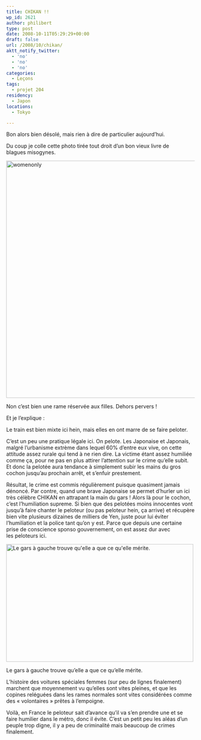 ```yaml
---
title: CHIKAN !!
wp_id: 2621
author: philibert
type: post
date: 2008-10-11T05:29:29+00:00
draft: false
url: /2008/10/chikan/
aktt_notify_twitter:
  - 'no'
  - 'no'
  - 'no'
categories:
  - Leçons
tags:
  - projet 204
residency:
  - Japon
locations:
  - Tokyo

---
```

Bon alors bien désolé, mais rien à dire de particulier aujourd&rsquo;hui.

Du coup je colle cette photo tirée tout droit d&rsquo;un bon vieux livre de blagues misogynes.

<div id="attachment_4121" class="wp-caption alignnone" style="max-width: 951px">
  <img class="wp-image-4121 size-full" src="{{< aws >}}/uploads/2008/10/womenonly.jpg" alt="womenonly" width="951" height="633" srcset="{{< aws >}}/uploads/2008/10/womenonly.jpg 951w, {{< aws >}}/uploads/2008/10/womenonly-300x200.jpg 300w, {{< aws >}}/uploads/2008/10/womenonly-768x511.jpg 768w, {{< aws >}}/uploads/2008/10/womenonly-263x175.jpg 263w, {{< aws >}}/uploads/2008/10/womenonly-650x433.jpg 650w" sizes="(max-width: 951px) 100vw, 951px" />
  
  <p class="wp-caption-text">
    Non c&rsquo;est bien une rame réservée aux filles. Dehors pervers !
  </p>
</div>

Et je l&rsquo;explique :

Le train est bien mixte ici hein, mais elles en ont marre de se faire peloter.

C&rsquo;est un peu une pratique légale ici. On pelote. Les Japonaise et Japonais, malgré l&rsquo;urbanisme extrème dans lequel 60% d&rsquo;entre eux vive, on cette attitude assez rurale qui tend à ne rien dire. La victime étant assez humiliée comme ça, pour ne pas en plus attirer l&rsquo;attention sur le crime qu&rsquo;elle subit. Et donc la pelotée aura tendance à simplement subir les mains du gros cochon jusqu&rsquo;au prochain arrêt, et s&rsquo;enfuir prestement.

Résultat, le crime est commis régulièrement puisque quasiment jamais dénoncé. Par contre, quand une brave Japonaise se permet d&rsquo;hurler un ici très célèbre CHIKAN en attrapant la main du gars ! Alors là pour le cochon, c&rsquo;est l&rsquo;humiliation supreme. Si bien que des pelotées moins innocentes vont jusqu&rsquo;à faire chanter le peloteur (ou pas peloteur hein, ça arrive) et récupère bien vite plusieurs dizaines de milliers de Yen, juste pour lui éviter l&rsquo;humiliation et la police tant qu&rsquo;on y est. Parce que depuis une certaine prise de conscience sponso gouvernement, on est assez dur avec les peloteurs ici.

<div id="attachment_4124" class="wp-caption alignright" style="max-width: 500px">
  <a href="{{< aws >}}/uploads/2008/10/chikan-is-crime-combined.jpg"><img class="wp-image-4124 size-full" src="{{< aws >}}/uploads/2008/10/chikan-is-crime-combined.jpg" alt="Le gars à gauche trouve qu'elle a que ce qu'elle mérite." width="500" height="314" srcset="{{< aws >}}/uploads/2008/10/chikan-is-crime-combined.jpg 500w, {{< aws >}}/uploads/2008/10/chikan-is-crime-combined-300x188.jpg 300w, {{< aws >}}/uploads/2008/10/chikan-is-crime-combined-263x165.jpg 263w" sizes="(max-width: 500px) 100vw, 500px" /></a>
  
  <p class="wp-caption-text">
    Le gars à gauche trouve qu&rsquo;elle a que ce qu&rsquo;elle mérite.
  </p>
</div>

L&rsquo;histoire des voitures spéciales femmes (sur peu de lignes finalement) marchent que moyennement vu qu&rsquo;elles sont vites pleines, et que les copines reléguées dans les rames normales sont vites considérées comme des « volontaires » prêtes à l&#8217;empoigne.

Voilà, en France le peloteur sait d&rsquo;avance qu&rsquo;il va s&rsquo;en prendre une et se faire humilier dans le métro, donc il évite. C&rsquo;est un petit peu les aléas d&rsquo;un peuple trop digne, il y a peu de criminalité mais beaucoup de crimes finalement.